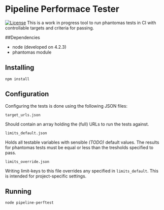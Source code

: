 # Pipeline Performace Tester
[![License](http://img.shields.io/:license-mit-blue.svg?style=flat-square)](http://badges.mit-license.org)
This is a work in progress tool to run phantomas tests in CI with controllable targets and criteria for passing.

##Dependencies
- node (developed on 4.2.3)
- phantomas module

## Installing
```
npm install
```

## Configuration
Configuring the tests is done using the following JSON files:
```
target_urls.json
```
Should contain an array holding the (full) URLs to run the tests against.

```
limits_default.json
```
Holds all testable variables with sensible *(TODO)* default values. The results for phantomas tests must be equal or less than the tresholds specified to pass.

```
limits_override.json
```
Writing limit-keys to this file overrides any specified in `limits_default`. This is intended for project-specific settings.

## Running
```
node pipeline-perftest
```
